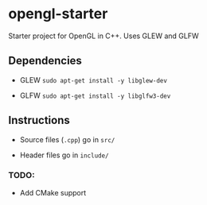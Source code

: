 
# opengl-starter

Starter project for OpenGL in C++. Uses GLEW and GLFW

## Dependencies

* GLEW
````sudo apt-get install -y libglew-dev````

* GLFW
```sudo apt-get install -y libglfw3-dev```


## Instructions

* Source files (```.cpp```) go in ```src/```

* Header files go in ```include/```

### TODO: 
* Add CMake support